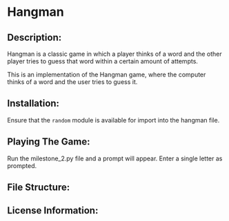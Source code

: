 # Hangman

## Description:
Hangman is a classic game in which a player thinks of a word and the other player tries to guess that word within a certain amount of attempts.

This is an implementation of the Hangman game, where the computer thinks of a word and the user tries to guess it. 

## Installation:
Ensure that the `random` module is available for import into the hangman file.

## Playing The Game:
Run the milestone_2.py file and a prompt will appear. Enter a single letter as prompted.

## File Structure:

## License Information:
